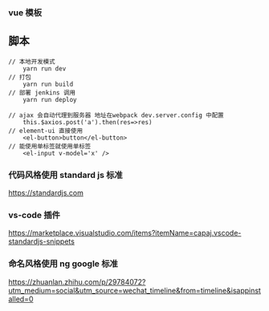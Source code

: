 ###  vue 模板
## 脚本
```
// 本地开发模式
    yarn run dev
// 打包
    yarn run build
// 部署 jenkins 调用
    yarn run deploy
```
```
// ajax 会自动代理到服务器 地址在webpack dev.server.config 中配置
    this.$axios.post('a').then(res=>res)
// element-ui 直接使用
    <el-button>button</el-button>
// 能使用单标签就使用单标签
    <el-input v-model='x' />
```

### 代码风格使用 standard js 标准
https://standardjs.com
### vs-code 插件
https://marketplace.visualstudio.com/items?itemName=capaj.vscode-standardjs-snippets
### 命名风格使用 ng google 标准
https://zhuanlan.zhihu.com/p/29784072?utm_medium=social&utm_source=wechat_timeline&from=timeline&isappinstalled=0

